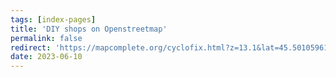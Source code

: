 ```yaml
---
tags: [index-pages]
title: 'DIY shops on Openstreetmap'
permalink: false
redirect: 'https://mapcomplete.org/cyclofix.html?z=13.1&lat=45.50105961303848&lon=-73.58731049474528&layer-bike_cafe=false&filter-bike_shop-offers_diy_repair=true&layer-bicycle_rental_non_docking=false&layer-bicycle_library=false&layer-bicycle_tube_vending_machine=false&layer-drinking_water=false&layer-bike_themed_object=false&layer-bike_cleaning=false&layer-bike_parking=false'
date: 2023-06-10
---
```

